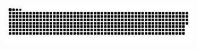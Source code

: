 <div allign='center'>
  
  ![snake gif](https://github.com/shannu0/shannu0/blob/output/github-snake-dark.svg)
  
</div>
